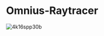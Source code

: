
# Omnius-Raytracer

![4k16spp30b](https://github.com/user-attachments/assets/500bed59-11d4-4c58-a345-d8ffe77474a9)

